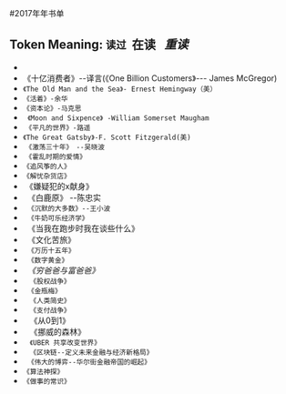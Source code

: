 #2017年年书单

## Token Meaning: `读过`  **在读**   *重读*

* 
* 《十亿消费者》--译言(《One Billion Customers》--- James McGregor)
* `《The Old Man and the Sea》- Ernest Hemingway（美）`
*   `《活着》-余华`
*   `《资本论》-马克思`
*   `《Moon and Sixpence》 -William Somerset Maugham`
*  `《平凡的世界》-路遥`
*  `《The Great Gatsby》-F. Scott Fitzgerald(美)`
*  `《激荡三十年》　--吴晓波`
*  `《霍乱时期的爱情》`
* `《追风筝的人》`
* `《解忧杂货店》`
*  《嫌疑犯的x献身》
*   《白鹿原》 --陈忠实
*   `《沉默的大多数》--王小波`
*   `《牛奶可乐经济学》`
*   《当我在跑步时我在谈些什么》
*   《文化苦旅》
*   `《万历十五年》`
*   `《数字黄金》`
*   *《穷爸爸与富爸爸》*
*    `《股权战争》`
*   `《金瓶梅》`
*    `《人类简史》`
*    `《支付战争》`
*    《从0到1》
*    《挪威的森林》
*    `《UBER 共享改变世界》`
*    `《区块链--定义未来金融与经济新格局》`
*   `《伟大的博弈--华尔街金融帝国的崛起》`
*   `《算法神探》`
*   `《做事的常识》`
